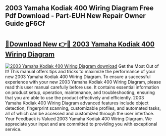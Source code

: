 ## 2003 Yamaha Kodiak 400 Wiring Diagram Free Pdf Download - Part-EUH New Repair Owner Guide gF6Cf

# <h2><a href="http://dfpah5.blite.top/?on=2003+Yamaha+Kodiak+400+Wiring+Diagram">🔗Download New 👉🔴 2003 Yamaha Kodiak 400 Wiring Diagram</a></h2>

[![2003 Yamaha Kodiak 400 Wiring Diagram download](https://i.imgur.com/lujVjoI.png)](http://dfpah5.blite.top/?on=2003+Yamaha+Kodiak+400+Wiring+Diagram)
Get the Most Out of It! This manual offers tips and tricks to maximize the performance of your new 2003 Yamaha Kodiak 400 Wiring Diagram. To ensure a successful experience with your new 2003 Yamaha Kodiak 400 Wiring Diagram, please read this user manual carefully before use. It contains essential information on product setup, operation, maintenance, and troubleshooting, ensuring that you are able to use the product effectively and efficiently. 2003 Yamaha Kodiak 400 Wiring Diagram advanced features include object detection, fingerprint scanning, customizable profiles, and automated tasks, all of which can be accessed and customized through the user interface. Your Feedback is Valued 2003 Yamaha Kodiak 400 Wiring Diagram. We appreciate your input and are committed to providing you with exceptional service.
